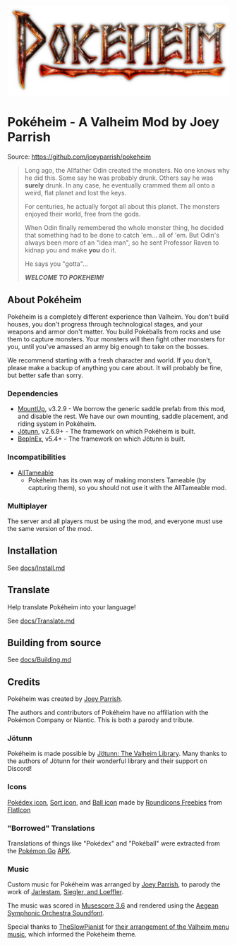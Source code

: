 ![Pokéheim Logo](https://github.com/joeyparrish/pokeheim/raw/main/Pokeheim/Assets/Logo.png)

# Pokéheim - A Valheim Mod by Joey Parrish

Source: https://github.com/joeyparrish/pokeheim

> Long ago, the Allfather Odin created the monsters.  No one knows why he did
> this.  Some say he was probably drunk.  Others say he was **surely** drunk.
> In any case, he eventually crammed them all onto a weird, flat planet and
> lost the keys.
>
> For centuries, he actually forgot all about this planet.  The monsters
> enjoyed their world, free from the gods.
>
> When Odin finally remembered the whole monster thing, he decided that
> something had to be done to catch 'em...  all of 'em.  But Odin's always been
> more of an "idea man", so he sent Professor Raven to kidnap you and make
> **you** do it.
>
> He says you "gotta"...
>
> **_WELCOME TO POKEHEIM!_**


## About Pokéheim

Pokéheim is a completely different experience than Valheim.  You don't build
houses, you don't progress through technological stages, and your weapons and
armor don't matter.  You build Pokéballs from rocks and use them to capture
monsters.  Your monsters will then fight other monsters for you, until you've
amassed an army big enough to take on the bosses.

We recommend starting with a fresh character and world.  If you don't, please
make a backup of anything you care about.  It will probably be fine, but better
safe than sorry.


### Dependencies

 - [MountUp](https://www.nexusmods.com/valheim/mods/1091), v3.2.9 - We borrow
     the generic saddle prefab from this mod, and disable the rest.  We have
     our own mounting, saddle placement, and riding system in Pokéheim.
 - [Jötunn](https://valheim-modding.github.io/Jotunn/), v2.6.9+ - The framework
     on which Pokéheim is built.
 - [BepInEx](https://valheim.thunderstore.io/package/denikson/BepInExPack_Valheim/),
     v5.4+ - The framework on which Jötunn is built.


### Incompatibilities

 - [AllTameable](https://www.nexusmods.com/valheim/mods/478)
   - Pokéheim has its own way of making monsters Tameable (by capturing them),
     so you should not use it with the AllTameable mod.

### Multiplayer

The server and all players must be using the mod, and everyone must use the
same version of the mod.


## Installation

See [docs/Install.md](https://github.com/joeyparrish/pokeheim/blob/main/docs/Install.md)


## Translate

Help translate Pokéheim into your language!

See [docs/Translate.md](https://github.com/joeyparrish/pokeheim/blob/main/docs/Translate.md)


## Building from source

See [docs/Building.md](https://github.com/joeyparrish/pokeheim/blob/main/docs/Building.md)


## Credits

Pokéheim was created by [Joey Parrish](https://joeyparrish.github.io/).

The authors and contributors of Pokéheim have no affiliation with the Pokémon
Company or Niantic.  This is both a parody and tribute.

### Jötunn

Pokéheim is made possible by
[Jötunn: The Valheim Library](https://valheim-modding.github.io/Jotunn/).
Many thanks to the authors of Jötunn for their wonderful library and their
support on Discord!

### Icons

[Pokédex icon](https://github.com/joeyparrish/pokeheim/blob/main/Pokeheim/Assets/Pokedex%20icon.png),
[Sort icon](https://github.com/joeyparrish/pokeheim/blob/main/Pokeheim/Assets/Sort%20icon.png),
and
[Ball icon](https://github.com/joeyparrish/pokeheim/blob/main/Pokeheim/Assets/Inhabited-overlay.png)
made by
[Roundicons Freebies](https://www.flaticon.com/authors/roundicons-freebies)
from [FlatIcon](https://www.flaticon.com/)

### "Borrowed" Translations

Translations of things like "Pokédex" and "Pokéball" were extracted from the
[Pokémon Go](https://pokemongolive.com/)
[APK](https://www.apkmirror.com/apk/niantic-inc/pokemon-go/).

### Music

Custom music for Pokéheim was arranged by
[Joey Parrish](https://joeyparrish.github.io/), to parody the work of
[Jarlestam](https://www.patrikjarlestam.se/),
[Siegler, and Loeffler](https://en.wikipedia.org/wiki/Pok%C3%A9mon_Theme).

The music was scored in
[Musescore 3.6](https://musescore.org/en/download)
and rendered using the
[Aegean Symphonic Orchestra Soundfont](https://sites.google.com/view/hed-sounds/aegean-symphonic-orchestra).

Special thanks to [TheSlowPianist](https://www.patreon.com/theslowpianist/)
for [their arrangement of the Valheim menu music](https://youtu.be/7bJopufs-80),
which informed the Pokéheim theme.

